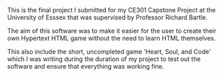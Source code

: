 This is the final project I submitted for my CE301 Capstone Project at the University of Esssex that was supervised by Professor Richard Bartle. 

The aim of this software was to make it easier for the user to create their own Hypertext HTML game without the need to learn HTML themselves. 

This also include the short, uncompleted game 'Heart, Soul, and Code' which I was writing during the duration of my project to test out the software and ensure that everything was working fine.
